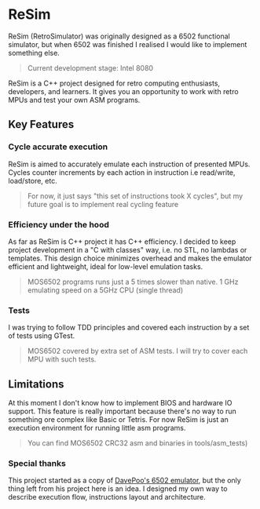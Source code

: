# ReSim
ReSim (RetroSimulator) was originally designed as a 6502 functional simulator, but when 6502 was finished I realised I would like to implement something else.

> Current development stage: Intel 8080

ReSim is a C++ project designed for retro computing enthusiasts, developers, and learners.
It gives you an opportunity to work with retro MPUs and test your own ASM programs.

## Key Features

### Cycle accurate execution

ReSim is aimed to accurately emulate each instruction of presented MPUs.
Cycles counter increments by each action in instruction i.e read/write, load/store, etc.
> For now, it just says "this set of instructions took X cycles", but my future goal is to implement real cycling feature

### Efficiency under the hood

As far as ReSim is C++ project it has C++ efficiency. I decided to keep project development in a "C with classes" way, i.e. no STL, no lambdas or templates.
This design choice minimizes overhead and makes the emulator efficient and lightweight, ideal for low-level emulation tasks.
> MOS6502 programs runs just a 5 times slower than native. 1 GHz emulating speed on a 5GHz CPU (single thread)

### Tests

I was trying to follow TDD principles and covered each instruction by a set of tests using GTest.
> MOS6502 covered by extra set of ASM tests. I will try to cover each MPU with such tests.

## Limitations

At this moment I don't know how to implement BIOS and hardware IO support.
This feature is really important because there's no way to run something ore complex like Basic or Tetris.
For now ReSim is just an execution environment for running little asm programs.
> You can find MOS6502 CRC32 asm and binaries in tools/asm_tests)

### Special thanks
This project started as a copy of [DavePoo's 6502 emulator](https://github.com/davepoo/6502Emulator), but the only thing left from his project here is an idea.
I designed my own way to describe execution flow, instructions layout and architecture. 
